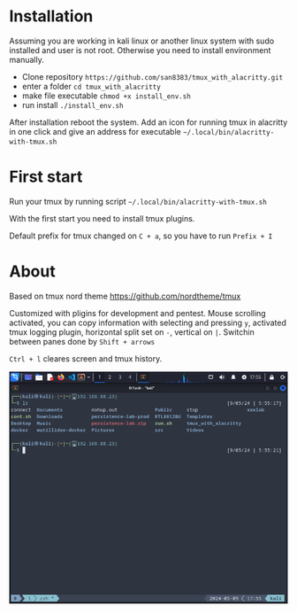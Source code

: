 # Installation
Assuming you are working in kali linux or another linux system with sudo installed and user is not root. Otherwise you need to install environment manually.

- Clone repository
`https://github.com/san8383/tmux_with_alacritty.git`
- enter a folder
`cd tmux_with_alacritty`
- make file executable
`chmod +x install_env.sh`
- run install
`./install_env.sh`

After installation reboot the system. Add an icon for running tmux in alacritty in one click and give an address for executable `~/.local/bin/alacritty-with-tmux.sh`
# First start
Run your tmux by running script `~/.local/bin/alacritty-with-tmux.sh`

With the first start you need to install tmux plugins.

Default prefix for tmux changed on `C + a`, so you have to run `Prefix + I`

# About

Based on tmux nord theme https://github.com/nordtheme/tmux

Customized with pligins for development and pentest. Mouse scrolling activated, you can copy information with selecting and pressing `y`, activated  tmux logging plugin, horizontal split set on `-`, vertical on `|`. Switchin between panes done by `Shift + arrows`

`Ctrl + l` cleares screen and tmux history.

![screenshot](https://raw.githubusercontent.com/san8383/tmux_with_alacritty/main/view.png)
